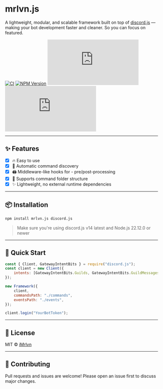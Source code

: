 # mrlvn.js
A lightweight, modular, and scalable framework built on top of [discord.js](https://discord.js.org) — making your bot development faster and cleaner. So you can focus on featured.

[![CI](https://github.com/iMrlv/mrlvn.js/.github/workflows/ci.yml/badge.svg)](https://github.com/iMrlvn/mrlvn.js/actions)
[![NPM Version](https://img.shields.io/npm/v/mrlvn.js.svg)](https://www.npmjs.com/package/mrlvn.js)
[![License](https://img.shields.io/npm/l/mrlvn.js)](LICENSE)
[![Node Version](https://img.shields.io/node/v/mrlvn.js)](https://nodejs.org)

---

## ✨ Features

- [x] 🔥 Easy to use
- [x] 🔎 Automatic command discovery
- [x] 🖨️ Middleware-like hooks for - pre/post-processing
- [x] 📁 Supports command folder structure
- [x] ✨ Lightweight, no external runtime dependencies

---

## 📦 Installation

```bash
npm install mrlvn.js discord.js
```
> Make sure you're using discord.js v14 latest and Node.js 22.12.0 or newer

---

## 🚀 Quick Start
```js
const { Client, GatewayIntentBits } = require("discord.js");
const client = new Client({
    intents: [GatewayIntentBits.Guilds, GatewayIntentBits.GuildMessages],
});

new Framework({
    client,
    commandsPath: "./commands",
    eventsPath: "./events",
});

client.login("YourBotToken");
```

---

## 📄 License

MIT © [iMrlvn](./LICENSE)

---

## 🤝 Contributing

Pull requests and issues are welcome!
Please open an issue first to discuss major changes.